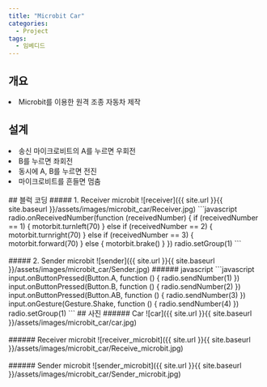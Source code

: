 ```yaml
---
title: "Microbit Car"
categories:
  - Project
tags:
  - 임베디드
---
```


## 개요
<li>Microbit를 이용한 원격 조종 자동차 제작</li>

## 설계
<li>송신 마이크로비트의 A를 누르면 우회전</li>
<li>B를 누르면 좌회전</li>
<li>동시에 A, B를 누르면 전진</li>
<li>마이크로비트를 흔들면 멈춤</li>
<br>
## 블럭 코딩
##### 1. Receiver microbit
![receiver]({{ site.url }}{{ site.baseurl }}/assets/images/microbit_car/Receiver.jpg)
```javascript
radio.onReceivedNumber(function (receivedNumber) {
    if (receivedNumber == 1) {
        motorbit.turnleft(70)
    } else if (receivedNumber == 2) {
        motorbit.turnright(70)
    } else if (receivedNumber == 3) {
        motorbit.forward(70)
    } else {
        motorbit.brake()
    }
})
radio.setGroup(1)
```
<br><br>
##### 2. Sender microbit
![sender]({{ site.url }}{{ site.baseurl }}/assets/images/microbit_car/Sender.jpg)
###### javascript
```javascript
input.onButtonPressed(Button.A, function () {
    radio.sendNumber(1)
})
input.onButtonPressed(Button.B, function () {
    radio.sendNumber(2)
})
input.onButtonPressed(Button.AB, function () {
    radio.sendNumber(3)
})
input.onGesture(Gesture.Shake, function () {
    radio.sendNumber(4)
})
radio.setGroup(1)
```
## 사진
###### Car
![car]({{ site.url }}{{ site.baseurl }}/assets/images/microbit_car/car.jpg)
<br><br>
###### Receiver microbit
![receiver_microbit]({{ site.url }}{{ site.baseurl }}/assets/images/microbit_car/Receive_microbit.jpg)
<br><br>
###### Sender microbit
![sender_microbit]({{ site.url }}{{ site.baseurl }}/assets/images/microbit_car/Sender_microbit.jpg)

